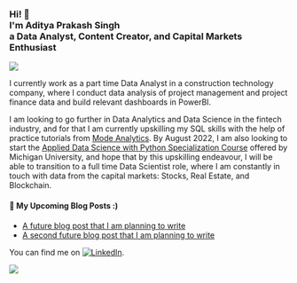 
<h3>Hi! 👋<br> I'm Aditya Prakash Singh <br>a Data Analyst, Content Creator, and Capital Markets Enthusiast</h3>


<img src="https://i0.wp.com/petergrandich.com/wp-content/uploads/2019/08/stock-market-meme-20.jpg" resize=325,200>

I currently work as a part time Data Analyst in a construction technology company, where I conduct data analysis of project management and project finance data and build relevant dashboards in PowerBI.

I am looking to go further in Data Analytics and Data Science in the fintech industry, and for that I am currently upskilling my SQL skills with the help of practice tutorials from [Mode Analytics](https://mode.com/sql-tutorial/). By August 2022, I am also looking to start the [Applied Data Science with Python Specialization Course](https://www.coursera.org/specializations/data-science-python) offered by Michigan University, and hope that by this upskilling endeavour, I will be able to transition to a full time Data Scientist role, where I am constantly in touch with data from the capital markets: Stocks, Real Estate, and Blockchain.


<h4>📕 My Upcoming Blog Posts :) </h4>

<!-- BLOG-POST-LIST:START -->
- [A future blog post that I am planning to write](https://)
- [A second future blog post that I am planning to write](https://)
<!-- BLOG-POST-LIST:END -->


<!-- Actual text -->
You can find me on [![LinkedIn][1.1]][1].

<!-- Icons -->
[1.1]: <img src= "https://cdn-icons-png.flaticon.com/512/174/174857.png" resize=20,20>

<!-- Links to your social media accounts -->
[1]: https://www.linkedin.com/in/singhadityamech/


<img src="https://github-readme-stats.vercel.app/api?username=DDataDudeADi&show_icons=true"/>







<!--
**DDataDudeADi/DDataDudeADi** is a ✨ _special_ ✨ repository because its `README.md` (this file) appears on your GitHub profile.

Here are some ideas to get you started:

- 🔭 I’m currently working on ...
- 🌱 I’m currently learning ...
- 👯 I’m looking to collaborate on ...
- 🤔 I’m looking for help with ...
- 💬 Ask me about ...
- 📫 How to reach me: ...
- 😄 Pronouns: ...
- ⚡ Fun fact: ...
-->
